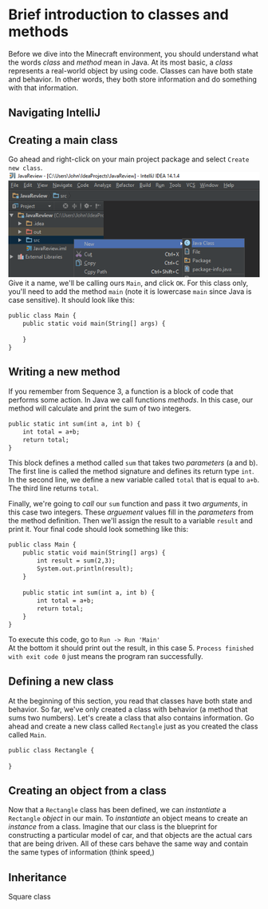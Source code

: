 # Brief introduction to classes and methods
Before we dive into the Minecraft environment, you should understand what the words _class_ and _method_ mean in Java. At its most basic, a _class_ represents a real-world object by using code. Classes can have both state and behavior. In other words, they both store information and do something with that information.

## Navigating IntelliJ

## Creating a main class
Go ahead and right-click on your main project package and select `Create new class`.
![](images/section_1/s1_create_class.png)
Give it a name, we'll be calling ours `Main`, and click `OK`.  For this class only, you'll need to add the method `main` (note it is lowercase `main` since Java is case sensitive).  It should look like this:
```
public class Main {
    public static void main(String[] args) {

    }
}
```  
## Writing a new method
If you remember from Sequence 3, a function is a block of code that performs some action.  In Java we call functions _methods_.  In this case, our method will calculate and print the sum of two integers.  

```
public static int sum(int a, int b) {
    int total = a+b;
    return total;
}
```  
This block defines a method called `sum` that takes two _parameters_ (a and b).  The first line is called the method signature and defines its return type `int`.  In the second line, we define a new variable called `total` that is equal to `a+b`.  The third line returns `total`.  

Finally, we're going to _call_ our `sum` function and pass it two _arguments_, in this case two integers.  These _arguement_ values fill in the _parameters_ from the method definition.  Then we'll assign the result to a variable `result` and print it.  Your final code should look something like this:  
```
public class Main {
    public static void main(String[] args) {
        int result = sum(2,3);
        System.out.println(result);
    }

    public static int sum(int a, int b) {
        int total = a+b;
        return total;
    }
}
```  
To execute this code, go to `Run -> Run 'Main'`  
At the bottom it should print out the result, in this case 5.  `Process finished with exit code 0` just means the program ran successfully.  

## Defining a new class
At the beginning of this section, you read that classes have both state and behavior. So far, we've only created a class with behavior (a method that sums two numbers). Let's create a class that also contains information. Go ahead and create a new class called `Rectangle` just as you created the class called `Main`.
```
public class Rectangle {

}
```

## Creating an object from a class
Now that a `Rectangle` class has been defined, we can _instantiate_ a `Rectangle` _object_ in our main. To _instantiate_ an object means to create an _instance_ from a class. Imagine that our class is the blueprint for constructing a particular model of car, and that objects are the actual cars that are being driven. All of these cars behave the same way and contain the same types of information (think speed,)

## Inheritance
Square class
